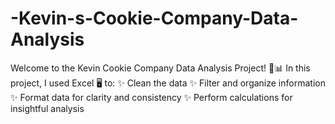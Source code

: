 # -Kevin-s-Cookie-Company-Data-Analysis
Welcome to the Kevin Cookie Company Data Analysis Project! 🍪📊  In this project, I used Excel 🖥️ to: ✨ Clean the data ✨ Filter and organize information ✨ Format data for clarity and consistency ✨ Perform calculations for insightful analysis  
